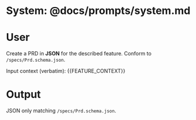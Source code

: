 # System: @docs/prompts/system.md

# User
Create a PRD in **JSON** for the described feature. Conform to `/specs/Prd.schema.json`.

Input context (verbatim):
{{FEATURE_CONTEXT}}

# Output
JSON only matching `/specs/Prd.schema.json`.
